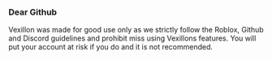 ### Dear Github
Vexillon was made for good use only as we strictly follow the Roblox, Github and Discord guidelines and prohibit miss using Vexillons features. You will put your account at risk if you do and it is not recommended.
